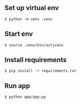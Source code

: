 ## Set up virtual env

```
$ python -m venv .venv
```

## Start env

```
$ source .venv/bin/activate
```

## Install requirements

```
$ pip install -r requirements.txt
```

## Run app

```
$ python app/app.py
```
